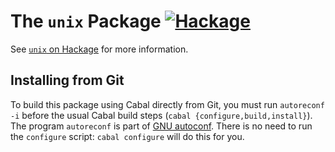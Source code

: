The `unix` Package  [![Hackage](https://img.shields.io/hackage/v/unix.svg)](https://hackage.haskell.org/package/unix)
==================

See [`unix` on Hackage](http://hackage.haskell.org/package/unix) for
more information.

Installing from Git
-------------------

To build this package using Cabal directly from Git, you must run
`autoreconf -i` before the usual Cabal build steps (`cabal
{configure,build,install}`). The program `autoreconf` is part of
[GNU autoconf](http://www.gnu.org/software/autoconf/).  There is no
need to run the `configure` script: `cabal configure` will do this for
you.
